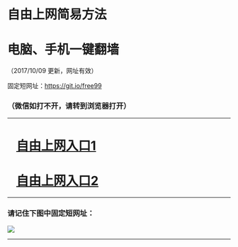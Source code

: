 ﻿# 自由上网简易方法

# 电脑、手机一键翻墙

（2017/10/09 更新，网址有效）

固定短网址：https://git.io/free99

### （微信如打不开，请转到浏览器打开）


***





# &nbsp;&nbsp; <a href="http://ft2064827176.fwq-tz-1001.info/fwqtz01.html?t=10090012169 " target="_blank">自由上网入口1</a>
# &nbsp;&nbsp; <a href="http://ft2629025411.fwq-tz-1002.info/fwqtz02.html?t=100900129855 " target="_blank">自由上网入口2</a>
***

### 请记住下图中固定短网址：

<img src="https://s3-us-west-2.amazonaws.com/fwq-1001/yjfq-20170905okok.png" /> 


***

